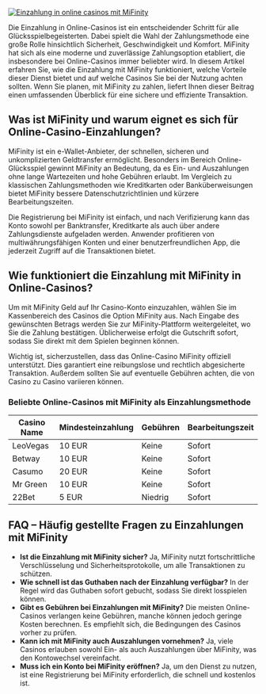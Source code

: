 [![Einzahlung in online casinos mit MiFinity](https://123-caf.pages.dev/gitsignup.png)](https://vrmoo.ru/Bt82HjjY)

<div>   <p>Die Einzahlung in Online-Casinos ist ein entscheidender Schritt für alle Glücksspielbegeisterten. Dabei spielt die Wahl der Zahlungsmethode eine große Rolle hinsichtlich Sicherheit, Geschwindigkeit und Komfort. MiFinity hat sich als eine moderne und zuverlässige Zahlungsoption etabliert, die insbesondere bei Online-Casinos immer beliebter wird. In diesem Artikel erfahren Sie, wie die Einzahlung mit MiFinity funktioniert, welche Vorteile dieser Dienst bietet und auf welche Casinos Sie bei der Nutzung achten sollten. Wenn Sie planen, mit MiFinity zu zahlen, liefert Ihnen dieser Beitrag einen umfassenden Überblick für eine sichere und effiziente Transaktion.</p>    <h2>Was ist MiFinity und warum eignet es sich für Online-Casino-Einzahlungen?</h2>   <p>MiFinity ist ein e-Wallet-Anbieter, der schnellen, sicheren und unkomplizierten Geldtransfer ermöglicht. Besonders im Bereich Online-Glücksspiel gewinnt MiFinity an Bedeutung, da es Ein- und Auszahlungen ohne lange Wartezeiten und hohe Gebühren erlaubt. Im Vergleich zu klassischen Zahlungsmethoden wie Kreditkarten oder Banküberweisungen bietet MiFinity bessere Datenschutzrichtlinien und kürzere Bearbeitungszeiten.</p>      <p>Die Registrierung bei MiFinity ist einfach, und nach Verifizierung kann das Konto sowohl per Banktransfer, Kreditkarte als auch über andere Zahlungsdienste aufgeladen werden. Anwender profitieren von multiwährungsfähigen Konten und einer benutzerfreundlichen App, die jederzeit Zugriff auf die Transaktionen bietet.</p>    <h2>Wie funktioniert die Einzahlung mit MiFinity in Online-Casinos?</h2>   <p>Um mit MiFinity Geld auf Ihr Casino-Konto einzuzahlen, wählen Sie im Kassenbereich des Casinos die Option MiFinity aus. Nach Eingabe des gewünschten Betrags werden Sie zur MiFinity-Plattform weitergeleitet, wo Sie die Zahlung bestätigen. Üblicherweise erfolgt die Gutschrift sofort, sodass Sie direkt mit dem Spielen beginnen können.</p>    <p>Wichtig ist, sicherzustellen, dass das Online-Casino MiFinity offiziell unterstützt. Dies garantiert eine reibungslose und rechtlich abgesicherte Transaktion. Außerdem sollten Sie auf eventuelle Gebühren achten, die von Casino zu Casino variieren können.</p>    <h3>Beliebte Online-Casinos mit MiFinity als Einzahlungsmethode</h3>   <table>     <thead>       <tr>         <th>Casino Name</th>         <th>Mindesteinzahlung</th>         <th>Gebühren</th>         <th>Bearbeitungszeit</th>       </tr>     </thead>     <tbody>       <tr>         <td>LeoVegas</td>         <td>10 EUR</td>         <td>Keine</td>         <td>Sofort</td>       </tr>       <tr>         <td>Betway</td>         <td>10 EUR</td>         <td>Keine</td>         <td>Sofort</td>       </tr>       <tr>         <td>Casumo</td>         <td>20 EUR</td>         <td>Keine</td>         <td>Sofort</td>       </tr>       <tr>         <td>Mr Green</td>         <td>10 EUR</td>         <td>Keine</td>         <td>Sofort</td>       </tr>       <tr>         <td>22Bet</td>         <td>5 EUR</td>         <td>Niedrig</td>         <td>Sofort</td>       </tr>     </tbody>   </table>    <h2>FAQ – Häufig gestellte Fragen zu Einzahlungen mit MiFinity</h2>   <ul>     <li><strong>Ist die Einzahlung mit MiFinity sicher?</strong> Ja, MiFinity nutzt fortschrittliche Verschlüsselung und Sicherheitsprotokolle, um alle Transaktionen zu schützen.</li>     <li><strong>Wie schnell ist das Guthaben nach der Einzahlung verfügbar?</strong> In der Regel wird das Guthaben sofort gebucht, sodass Sie direkt losspielen können.</li>     <li><strong>Gibt es Gebühren bei Einzahlungen mit MiFinity?</strong> Die meisten Online-Casinos verlangen keine Gebühren, manche können jedoch geringe Kosten berechnen. Es empfiehlt sich, die Bedingungen des Casinos vorher zu prüfen.</li>     <li><strong>Kann ich mit MiFinity auch Auszahlungen vornehmen?</strong> Ja, viele Casinos erlauben sowohl Ein- als auch Auszahlungen über MiFinity, was den Kontowechsel vereinfacht.</li>     <li><strong>Muss ich ein Konto bei MiFinity eröffnen?</strong> Ja, um den Dienst zu nutzen, ist eine Registrierung bei MiFinity erforderlich, die schnell und kostenlos ist.</li>   </ul> </div>